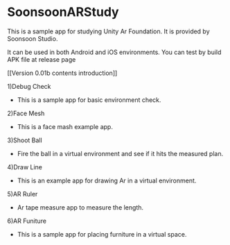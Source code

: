 # SoonsoonARStudy

This is a sample app for studying Unity Ar Foundation.
It is provided by Soonsoon Studio.

It can be used in both Android and iOS environments.
You can test by build APK file at release page
    
[[Version 0.01b contents introduction]]

1)Debug Check
- This is a sample app for basic environment check.

2)Face Mesh
- This is a face mash example app.

3)Shoot Ball
- Fire the ball in a virtual environment and see if it hits the measured plan.

4)Draw Line
- This is an example app for drawing Ar in a virtual environment.

5)AR Ruler
- Ar tape measure app to measure the length.

6)AR Funiture
- This is a sample app for placing furniture in a virtual space.
